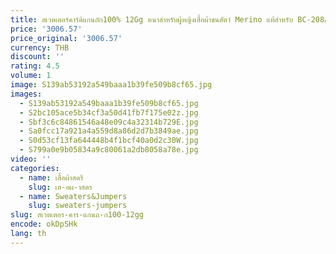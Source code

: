 ```yaml
---
title: สเวตเตอร์คาร์ดิแกนถัก100% 12Gg หนาสำหรับผู้หญิงเสื้อผ้าขนสัตว์ Merino แท้สำหรับ BC-208A
price: '3006.57'
price_original: '3006.57'
currency: THB
discount: ''
rating: 4.5
volume: 1
image: S139ab53192a549baaa1b39fe509b8cf65.jpg
images:
  - S139ab53192a549baaa1b39fe509b8cf65.jpg
  - S2bc105ace5b34cf3a50d41fb7f175e02z.jpg
  - Sbf3c6c84861546a48e09c4a32314b729E.jpg
  - Sa0fcc17a921a4a559d8a86d2d7b3849ae.jpg
  - S0d53cf13fa644448b4f1bcf40a0d2c30W.jpg
  - S799a0e9b05834a9c80061a2db8058a78e.jpg
video: ''
categories:
  - name: เสื้อผ้าสตรี
    slug: เส-อผ-าสตร
  - name: Sweaters&Jumpers
    slug: sweaters-jumpers
slug: สเวตเตอร-คาร-แกนถ-ก100-12gg
encode: okDpSHk
lang: th
---
```

  
